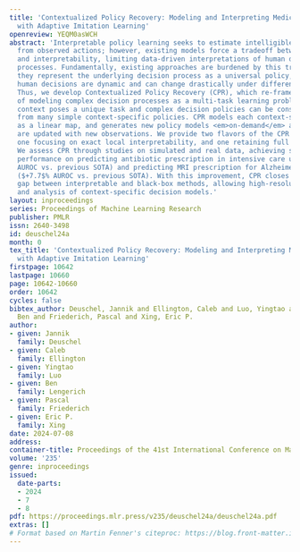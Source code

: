 ```yaml
---
title: 'Contextualized Policy Recovery: Modeling and Interpreting Medical Decisions
  with Adaptive Imitation Learning'
openreview: YEQM0asWCH
abstract: 'Interpretable policy learning seeks to estimate intelligible decision policies
  from observed actions; however, existing models force a tradeoff between accuracy
  and interpretability, limiting data-driven interpretations of human decision-making
  processes. Fundamentally, existing approaches are burdened by this tradeoff because
  they represent the underlying decision process as a universal policy, when in fact
  human decisions are dynamic and can change drastically under different contexts.
  Thus, we develop Contextualized Policy Recovery (CPR), which re-frames the problem
  of modeling complex decision processes as a multi-task learning problem, where each
  context poses a unique task and complex decision policies can be constructed piece-wise
  from many simple context-specific policies. CPR models each context-specific policy
  as a linear map, and generates new policy models <em>on-demand</em> as contexts
  are updated with new observations. We provide two flavors of the CPR framework:
  one focusing on exact local interpretability, and one retaining full global interpretability.
  We assess CPR through studies on simulated and real data, achieving state-of-the-art
  performance on predicting antibiotic prescription in intensive care units ($+22$%
  AUROC vs. previous SOTA) and predicting MRI prescription for Alzheimer’s patients
  ($+7.7$% AUROC vs. previous SOTA). With this improvement, CPR closes the accuracy
  gap between interpretable and black-box methods, allowing high-resolution exploration
  and analysis of context-specific decision models.'
layout: inproceedings
series: Proceedings of Machine Learning Research
publisher: PMLR
issn: 2640-3498
id: deuschel24a
month: 0
tex_title: 'Contextualized Policy Recovery: Modeling and Interpreting Medical Decisions
  with Adaptive Imitation Learning'
firstpage: 10642
lastpage: 10660
page: 10642-10660
order: 10642
cycles: false
bibtex_author: Deuschel, Jannik and Ellington, Caleb and Luo, Yingtao and Lengerich,
  Ben and Friederich, Pascal and Xing, Eric P.
author:
- given: Jannik
  family: Deuschel
- given: Caleb
  family: Ellington
- given: Yingtao
  family: Luo
- given: Ben
  family: Lengerich
- given: Pascal
  family: Friederich
- given: Eric P.
  family: Xing
date: 2024-07-08
address:
container-title: Proceedings of the 41st International Conference on Machine Learning
volume: '235'
genre: inproceedings
issued:
  date-parts:
  - 2024
  - 7
  - 8
pdf: https://proceedings.mlr.press/v235/deuschel24a/deuschel24a.pdf
extras: []
# Format based on Martin Fenner's citeproc: https://blog.front-matter.io/posts/citeproc-yaml-for-bibliographies/
---
```


